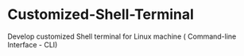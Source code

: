 # Customized-Shell-Terminal
Develop customized Shell terminal for Linux machine ( Command-line Interface - CLI)
